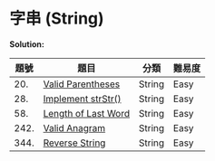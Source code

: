 # 字串 (String)

**Solution:**


| 題號 | 題目 | 分類 | 難易度 |
|-----|------|-----|-------|
|20. | [Valid Parentheses](/String/20-Valid-Parentheses.md)|String |Easy|
|28.|[Implement strStr()](/String/28-Implement-strStr.md)|String|Easy|
|58.|[Length of Last Word](/String/58-Length-of-Last-Word.md)|String|Easy|
|242.|[Valid Anagram](/String/242-Valid-Anagram.md)|String|Easy|
|344.|[Reverse String](/String/344-Reverse-String.md)|String|Easy|

